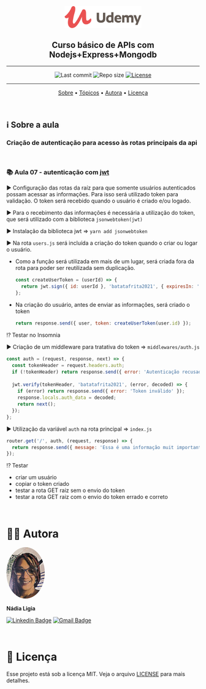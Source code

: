 <p align="center"><img src="../../assets/logo.png" width=200></p>
<h2 align="center">Curso básico de APIs com Nodejs+Express+Mongodb</h2>

---

<p align="center">
  <img alt="Last commit" src="https://img.shields.io/github/last-commit/nlnadialigia/udemy" />

  <img alt="Repo size" src="https://img.shields.io/github/repo-size/nlnadialigia/udemy"/>
   
  <a href="./license.md">
  <img alt="License" src="https://img.shields.io/badge/License-MIT-informational"/>
  </a>
</p>

---

<p align="center">
  <a href="#-information_source-sobre-a-aula">Sobre</a> •
  <a href="#-open_file_folder-tópicos">Tópicos</a> • 
  <a href="#-woman_office_worker-autora">Autora</a> • 
  <a href="#-pencil-licença">Licença</a>
</p>
<br>

## ℹ️ Sobre a aula

<h3>Criação de autenticação para acesso às rotas principais da api</h3><br>

### 📚 Aula 07 - autenticação com [jwt](https://jwt.io)

▶️ Configuração das rotas da raíz para que somente usuários autenticados possam acessar as informações. Para isso será utilizado token para validação. O token será recebido quando o usuário é criado e/ou logado.

▶️ Para o recebimento das informações é necessária a utilização do token, que será utilizado com a biblioteca `jsonwebtoken(jwt)`

▶️ Instalação da biblioteca jwt => `yarn add jsonwebtoken`

▶️ Na rota `users.js` será incluída a criação do token quando o criar ou logar o usuário. 

- Como a função será utilizada em mais de um lugar, será criada fora da rota para poder ser reutilizada sem duplicação.
  ```js
  const createUserToken = (userId) => {
    return jwt.sign({ id: userId }, 'batatafrita2021', { expiresIn: '7d' });
  };
  ```
- Na criação do usuário, antes de enviar as informações, será criado o token
  ```js
  return response.send({ user, token: createUserToken(user.id) });
  ```

⁉️ Testar no Insomnia

▶️ Criação de um middleware para tratativa do token => `middlewares/auth.js`
```js
const auth = (request, response, next) => {
  const tokenHeader = request.headers.auth;
  if (!tokenHeader) return response.send({ error: 'Autenticação recusada - Token não enviado!' });

  jwt.verify(tokenHeader, 'batatafrita2021', (error, decoded) => {
    if (error) return response.send({ error: 'Token inválido' });
    response.locals.auth_data = decoded;
    return next();
  });
};
```

▶️ Utilização da variável `auth` na rota principal => `index.js`
```js
router.get('/', auth, (request, response) => {
  return response.send({ message: 'Essa é uma informação muit importante! Usuário não autenticado não deveria receber!' });
});
```

⁉️ Testar
- criar um usuário
- copiar o token criado
- testar a rota GET raiz sem o envio do token
- testar a rota GET raiz com o envio do token errado e correto

<br>

# 👩‍💼 Autora
<img style="border-radius: 50%;" src="../../assets/picture.jpg" width="100px;" alt="Picture"/>
<p><b>Nádia Ligia</b></p>

[![Linkedin Badge](https://img.shields.io/badge/-nlnadialigia-blueviolet?style=flat&logo=Linkedin&logoColor=white&link=https://www.linkedin.com/in/nlnadialigia/)](https://www.linkedin.com/in/nlnadialigia/) 
[![Gmail Badge](https://img.shields.io/badge/-nlnadialigia@gmail.com-blueviolet?style=flat&logo=Gmail&logoColor=white&link=mailto:nlnadialigia@gmail.com)](mailto:nlnadialigia@gmail.com)

<br>

# 📝 Licença

Esse projeto está sob a licença MIT. Veja o arquivo [LICENSE](../../LICENSE) para mais detalhes.
